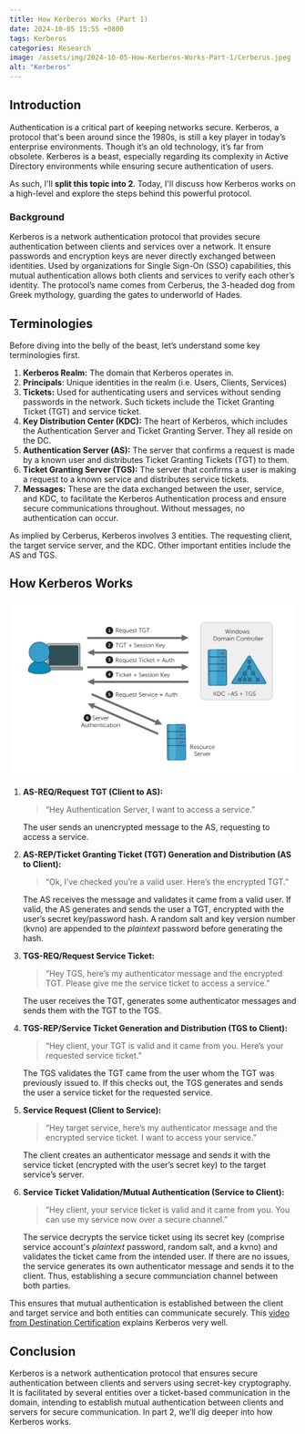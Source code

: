 ```yaml
---
title: How Kerberos Works (Part 1)
date: 2024-10-05 15:55 +0800
tags: Kerberos
categories: Research
image: /assets/img/2024-10-05-How-Kerberos-Works-Part-1/Cerberus.jpeg
alt: "Kerberos"
---
```


## Introduction

Authentication is a critical part of keeping networks secure. Kerberos, a protocol that's been around since the 1980s, is still a key player in today’s enterprise environments. Though it’s an old technology, it’s far from obsolete. Kerberos is a beast, especially regarding its complexity in Active Directory environments while ensuring secure authentication of users.

As such, I'll **split this topic into 2**. Today, I'll discuss how Kerberos works on a high-level and explore the steps behind this powerful protocol.

### Background

Kerberos is a network authentication protocol that provides secure authentication between clients and services over a network. It ensure passwords and encryption keys are never directly exchanged between identities. Used by organizations for Single Sign-On (SSO) capabilities, this mutual authentication allows both clients and services to verify each other’s identity. The protocol’s name comes from Cerberus, the 3-headed dog from Greek mythology, guarding the gates to underworld of Hades.

## Terminologies

Before diving into the belly of the beast, let’s understand some key terminologies first.

1. **Kerberos Realm:** The domain that Kerberos operates in.
2. **Principals**: Unique identities in the realm (i.e. Users, Clients, Services)
3. **Tickets:** Used for authenticating users and services without sending passwords in the network. Such tickets include the Ticket Granting Ticket (TGT) and service ticket.
4. **Key Distribution Center (KDC):** The heart of Kerberos, which includes the Authentication Server and Ticket Granting Server. They all reside on the DC.
5. **Authentication Server (AS):** The server that confirms a request is made by a known user and distributes Ticket Granting Tickets (TGT) to them.
6. **Ticket Granting Server (TGS):** The server that confirms a user is making a request to a known service and distributes service tickets.
7. **Messages:** These are the data exchanged between the user, service, and KDC, to facilitate the Kerberos Authentication process and ensure secure communications throughout. Without messages, no authentication can occur.

As implied by Cerberus, Kerberos involves 3 entities. The requesting client, the target service server, and the KDC. Other important entities include the AS and TGS.

## How Kerberos Works
![Kerberos Authentication Diagram](./assets/img/2024-10-05-How-Kerberos-Works-Part-1/kerberos_diagram.png)

1. **AS-REQ/Request TGT (Client to AS):** 
    
    > “Hey Authentication Server, I want to access a service.” 
    
    The user sends an unencrypted message to the AS, requesting to access a service.
    
2. **AS-REP/Ticket Granting Ticket (TGT) Generation and Distribution (AS to Client):** 
    
    > “Ok, I’ve checked you’re a valid user. Here’s the encrypted TGT.”
    
    The AS receives the message and validates it came from a valid user. If valid, the AS generates and sends the user a TGT, encrypted with the user’s secret key/password hash. A random salt and key version number (kvno) are appended to the _plaintext_ password before generating the hash.
    
3. **TGS-REQ/Request Service Ticket:** 
    
    > “Hey TGS, here’s my authenticator message and the encrypted TGT. Please give me the service ticket to access a service.”
        
    The user receives the TGT, generates some authenticator messages and sends them with the TGT to the TGS.

4. **TGS-REP/Service Ticket Generation and Distribution (TGS to Client):**

    > “Hey client, your TGT is valid and it came from you. Here’s your requested service ticket.”

    The TGS validates the TGT came from the user whom the TGT was previously issued to. If this checks out, the TGS generates and sends the user a service ticket for the requested service.
    
5. **Service Request (Client to Service):** 
    
    > “Hey target service, here’s my authenticator message and the encrypted service ticket. I want to access your service.”
    
    The client creates an authenticator message and sends it with the service ticket (encrypted with the user’s secret key) to the target service’s server.
    
6. **Service Ticket Validation/Mutual Authentication (Service to Client):** 
    
    > “Hey client, your service ticket is valid and it came from you. You can use my service now over a secure channel.”
    
    The service decrypts the service ticket using its secret key (comprise service account's _plaintext_ password, random salt, and a kvno) and validates the ticket came from the intended user. If there are no issues, the service generates its own authenticator message and sends it to the client. Thus, establishing a secure communciation channel between both parties.

This ensures that mutual authentication is established between the client and target service and both entities can communicate securely. This [video from Destination Certification](https://www.youtube.com/watch?v=5N242XcKAsM) explains Kerberos very well. 

## Conclusion

Kerberos is a network authentication protocol that ensures secure authentication between clients and servers using secret-key cryptography. It is facilitated by several entities over a ticket-based communication in the domain, intending to establish mutual authentication between clients and servers for secure communication. In part 2, we’ll dig deeper into how Kerberos works.